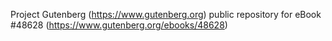 Project Gutenberg (https://www.gutenberg.org) public repository for eBook #48628 (https://www.gutenberg.org/ebooks/48628)
